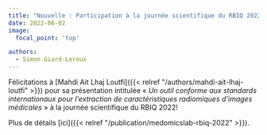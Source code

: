```yaml
---
title: "Nouvelle : Participation à la journée scientifique du RBIQ 2022"
date: 2022-06-02
image:
  focal_point: 'top'

authors:
  - Simon Giard-Leroux
---
```


Félicitations à [Mahdi Ait Lhaj Loutfi]({{< relref "/authors/mahdi-ait-lhaj-loutfi" >}}) pour sa présentation
intitulée « *Un outil conforme aux standards internationaux pour l'extraction de caractéristiques radiomiques d'images médicales* » 
à la journée scientifique du RBIQ 2022!

Plus de détails [ici]({{< relref "/publication/medomicslab-rbiq-2022" >}}).
